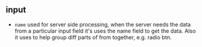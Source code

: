 ## input
- `name` used for server side processing, when the server needs the data from a particular input field  it's uses the name field to get the data. Also it uses to help group diff parts of from together, e.g. radio btn. 